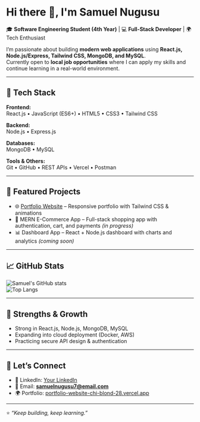 # Hi there 👋, I'm Samuel Nugusu  

🎓 **Software Engineering Student (4th Year)** | 💻 **Full-Stack Developer** | 🌍 Tech Enthusiast  

I’m passionate about building **modern web applications** using **React.js, Node.js/Express, Tailwind CSS, MongoDB, and MySQL**.  
Currently open to **local job opportunities** where I can apply my skills and continue learning in a real-world environment.  

---

## 🚀 Tech Stack

**Frontend:**  
React.js • JavaScript (ES6+) • HTML5 • CSS3 • Tailwind CSS  

**Backend:**  
Node.js • Express.js  

**Databases:**  
MongoDB • MySQL  

**Tools & Others:**  
Git • GitHub • REST APIs • Vercel • Postman  

---

## 📌 Featured Projects

- 🌐 [Portfolio Website](https://portfolio-website-chi-blond-28.vercel.app) – Responsive portfolio with Tailwind CSS & animations  
- 🛒 MERN E-Commerce App – Full-stack shopping app with authentication, cart, and payments *(in progress)*  
- 📊 Dashboard App – React + Node.js dashboard with charts and analytics *(coming soon)*  

---

## 📈 GitHub Stats

![Samuel's GitHub stats](https://github-readme-stats.vercel.app/api?username=samuelNugusu&show_icons=true&theme=radical)  
![Top Langs](https://github-readme-stats.vercel.app/api/top-langs/?username=samuelNugusu&layout=compact&theme=radical)

---

## 🌱 Strengths & Growth
- Strong in React.js, Node.js, MongoDB, MySQL  
- Expanding into cloud deployment (Docker, AWS)  
- Practicing secure API design & authentication  



---

## 🤝 Let’s Connect
- 💼 LinkedIn: [Your LinkedIn](#)  
- 📧 Email: **samuelnugusu7@email.com**  
- 🌍 Portfolio: [portfolio-website-chi-blond-28.vercel.app](https://portfolio-website-chi-blond-28.vercel.app)  

---

⭐️ *“Keep building, keep learning.”*  
